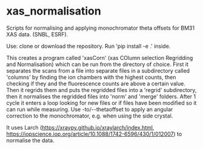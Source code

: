 # xas_normalisation
Scripts for normalising and applying monochromator theta offsets for BM31 XAS data. (SNBL, ESRF).

Use: clone or download the repository. Run 'pip install -e .' inside. 

This creates a program called 'xasCorn' (xas COlumn selection Regridding and Normalisation) which can be run from the directory of choice. First it separates the scans from a file into separate files in a subdirectory called 'columns' by finding the ion chambers with the highest counts, then checking if they and the fluorescence counts are above a certain value. Then it regrids them and puts the regridded files into a 'regrid' subdirectory, then it normalises the regridded files into 'norm' and 'merge' folders. After 1 cycle it enters a loop looking for new files or if files have been modified so it can run while measuring. Use -to/--thetaoffset to apply an angular correction to the monochromator, e.g. when using the side crystal.

It uses Larch (https://xraypy.github.io/xraylarch/index.html, https://iopscience.iop.org/article/10.1088/1742-6596/430/1/012007) to normalise the data.
